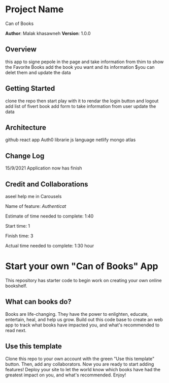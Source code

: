 # Project Name
Can of Books

**Author**: Malak khasawneh 
**Version**: 1.0.0 

## Overview
this app to signe pepole in the page and take information from thim to show the Favorite Books
add the book you want and its information $you can delet them and update the data
<!-- Provide a high level overview of what this application is and why you are building it, beyond the fact that it's an assignment for this class. (i.e. What's your problem domain?) -->

## Getting Started
clone the repo then start play with it to rendar the login button and logout
add list of fivert book
add form to take information from user
update the data
<!-- What are the steps that a user must take in order to build this app on their own machine and get it running? -->

## Architecture
github
react app
Auth0 librarie
js language
netlify
mongo
atlas
<!-- Provide a detailed description of the application design. What technologies (languages, libraries, etc) you're using, and any other relevant design information. -->

## Change Log
15/9/2021 Application now has finish 
<!-- Use this area to document the iterative changes made to your application as each feature is successfully implemented. Use time stamps. Here's an example:

01-01-2001 4:59pm - Application now has a fully-functional express server, with a GET route for the location resource. -->

## Credit and Collaborations
aseel help me in Carousels

Name of feature: _Authenticat_

Estimate of time needed to complete: 1:40

Start time: 1

Finish time: 3

Actual time needed to complete: 1:30 hour

# Start your own "Can of Books" App

This repository has starter code to begin work on creating your own online bookshelf.

## What can books do?

Books are life-changing. They have the power to enlighten, educate, entertain, heal, and help us grow. Build out this code base to create an web app to track what books have impacted you, and what's recommended to read next.

## Use this template

Clone this repo to your own account with the green "Use this template" button. Then, add any collaborators. Now you are ready to start adding features! Deploy your site to let the world know which books have had the greatest impact on you, and what's recommended. Enjoy!
